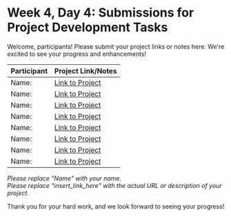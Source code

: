 # Week 4, Day 4: Submissions for Project Development Tasks

Welcome, participants! Please submit your project links or notes here. We're excited to see your progress and enhancements!

| Participant | Project Link/Notes                   |
| ----------- | ------------------------------------ |
| Name:       | [Link to Project](insert_link_here) |
| Name:       | [Link to Project](insert_link_here) |
| Name:       | [Link to Project](insert_link_here) |
| Name:       | [Link to Project](insert_link_here) |
| Name:       | [Link to Project](insert_link_here) |
| Name:       | [Link to Project](insert_link_here) |
| Name:       | [Link to Project](insert_link_here) |
| Name:       | [Link to Project](insert_link_here) |

_Please replace "Name" with your name._  
_Please replace "insert_link_here" with the actual URL or description of your project._

Thank you for your hard work, and we look forward to seeing your progress!
